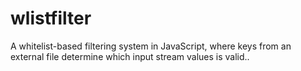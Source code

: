 # wlistfilter
A whitelist-based filtering system in JavaScript, where keys from an external file determine which input stream values is valid.. 
